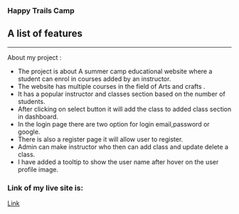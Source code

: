### Happy Trails Camp

## A list of features
***
About my project :
* The project is about A summer camp educational website where a student can enrol in courses added by an instructor.
* The website has multiple courses in the field of Arts and crafts .
* It has a popular instructor and classes section based on the number of students.
* After clicking on select button it will add the class to added class section in dashboard.
* In the login page there are two option for login email,password or google.
* There is also a register page it will allow user to register.
* Admin can make instructor who then can add class and update delete a class. 
* I have added a tooltip to show the user name after hover on the user profile image.

### Link of my live site is:

[Link](https://summer-camp-35bc5.web.app/)